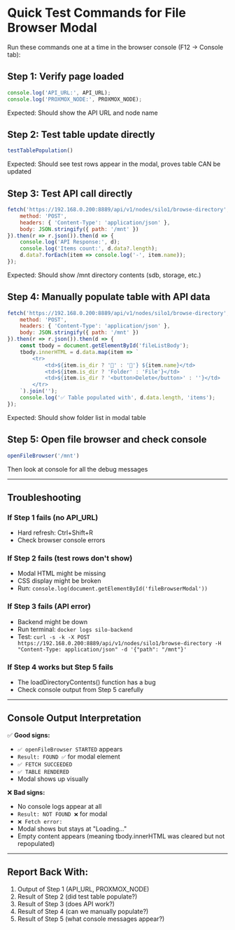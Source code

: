 # Quick Test Commands for File Browser Modal

Run these commands one at a time in the browser console (F12 → Console tab):

## Step 1: Verify page loaded
```javascript
console.log('API_URL:', API_URL);
console.log('PROXMOX_NODE:', PROXMOX_NODE);
```
Expected: Should show the API URL and node name

## Step 2: Test table update directly
```javascript
testTablePopulation()
```
Expected: Should see test rows appear in the modal, proves table CAN be updated

## Step 3: Test API call directly
```javascript
fetch('https://192.168.0.200:8889/api/v1/nodes/silo1/browse-directory', {
    method: 'POST',
    headers: { 'Content-Type': 'application/json' },
    body: JSON.stringify({ path: '/mnt' })
}).then(r => r.json()).then(d => {
    console.log('API Response:', d);
    console.log('Items count:', d.data?.length);
    d.data?.forEach(item => console.log('-', item.name));
});
```
Expected: Should show /mnt directory contents (sdb, storage, etc.)

## Step 4: Manually populate table with API data
```javascript
fetch('https://192.168.0.200:8889/api/v1/nodes/silo1/browse-directory', {
    method: 'POST',
    headers: { 'Content-Type': 'application/json' },
    body: JSON.stringify({ path: '/mnt' })
}).then(r => r.json()).then(d => {
    const tbody = document.getElementById('fileListBody');
    tbody.innerHTML = d.data.map(item => `
        <tr>
            <td>${item.is_dir ? '📁' : '📄'} ${item.name}</td>
            <td>${item.is_dir ? 'Folder' : 'File'}</td>
            <td>${item.is_dir ? '<button>Delete</button>' : ''}</td>
        </tr>
    `).join('');
    console.log('✅ Table populated with', d.data.length, 'items');
});
```
Expected: Should show folder list in modal table

## Step 5: Open file browser and check console
```javascript
openFileBrowser('/mnt')
```
Then look at console for all the debug messages

---

## Troubleshooting

### If Step 1 fails (no API_URL)
- Hard refresh: Ctrl+Shift+R
- Check browser console errors

### If Step 2 fails (test rows don't show)
- Modal HTML might be missing
- CSS display might be broken
- Run: `console.log(document.getElementById('fileBrowserModal'))`

### If Step 3 fails (API error)
- Backend might be down
- Run terminal: `docker logs silo-backend`
- Test: `curl -s -k -X POST https://192.168.0.200:8889/api/v1/nodes/silo1/browse-directory -H "Content-Type: application/json" -d '{"path": "/mnt"}'`

### If Step 4 works but Step 5 fails
- The loadDirectoryContents() function has a bug
- Check console output from Step 5 carefully

---

## Console Output Interpretation

✅ **Good signs:**
- `✅ openFileBrowser STARTED` appears
- `Result: FOUND ✅` for modal element
- `✅ FETCH SUCCEEDED` 
- `✅ TABLE RENDERED`
- Modal shows up visually

❌ **Bad signs:**
- No console logs appear at all
- `Result: NOT FOUND ❌` for modal
- `❌ Fetch error:`
- Modal shows but stays at "Loading..."
- Empty content appears (meaning tbody.innerHTML was cleared but not repopulated)

---

## Report Back With:
1. Output of Step 1 (API_URL, PROXMOX_NODE)
2. Result of Step 2 (did test table populate?)
3. Result of Step 3 (does API work?)
4. Result of Step 4 (can we manually populate?)
5. Result of Step 5 (what console messages appear?)
